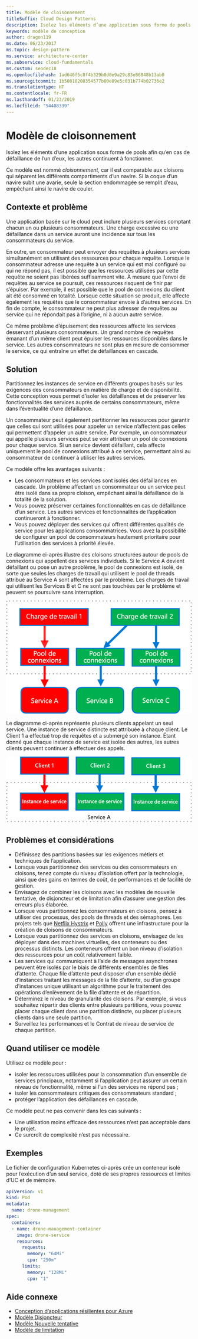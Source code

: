 ```yaml
---
title: Modèle de cloisonnement
titleSuffix: Cloud Design Patterns
description: Isolez les éléments d’une application sous forme de pools afin qu’en cas de défaillance de l’un d’eux, les autres continuent à fonctionner.
keywords: modèle de conception
author: dragon119
ms.date: 06/23/2017
ms.topic: design-pattern
ms.service: architecture-center
ms.subservice: cloud-fundamentals
ms.custom: seodec18
ms.openlocfilehash: 1ad646f5c8f4b329b0d0e9a29c83e86848b13ab0
ms.sourcegitcommit: 1b50810208354577b00e89e5c031b774b02736e2
ms.translationtype: HT
ms.contentlocale: fr-FR
ms.lasthandoff: 01/23/2019
ms.locfileid: "54488339"
---
```

# <a name="bulkhead-pattern"></a>Modèle de cloisonnement

Isolez les éléments d’une application sous forme de pools afin qu’en cas de défaillance de l’un d’eux, les autres continuent à fonctionner.

Ce modèle est nommé *cloisonnement*, car il est comparable aux cloisons qui séparent les différents compartiments d’un navire. Si la coque d’un navire subit une avarie, seule la section endommagée se remplit d’eau, empêchant ainsi le navire de couler.

## <a name="context-and-problem"></a>Contexte et problème

Une application basée sur le cloud peut inclure plusieurs services comptant chacun un ou plusieurs consommateurs. Une charge excessive ou une défaillance dans un service auront une incidence sur tous les consommateurs du service.

En outre, un consommateur peut envoyer des requêtes à plusieurs services simultanément en utilisant des ressources pour chaque requête. Lorsque le consommateur adresse une requête à un service qui est mal configuré ou qui ne répond pas, il est possible que les ressources utilisées par cette requête ne soient pas libérées suffisamment vite. À mesure que l’envoi de requêtes au service se poursuit, ces ressources risquent de finir par s’épuiser. Par exemple, il est possible que le pool de connexions du client ait été consommé en totalité. Lorsque cette situation se produit, elle affecte également les requêtes que le consommateur envoie à d’autres services. En fin de compte, le consommateur ne peut plus adresser de requêtes au service qui ne répondait pas à l’origine, ni à aucun autre service.

Ce même problème d’épuisement des ressources affecte les services desservant plusieurs consommateurs. Un grand nombre de requêtes émanant d’un même client peut épuiser les ressources disponibles dans le service. Les autres consommateurs ne sont plus en mesure de consommer le service, ce qui entraîne un effet de défaillances en cascade.

## <a name="solution"></a>Solution

Partitionnez les instances de service en différents groupes basés sur les exigences des consommateurs en matière de charge et de disponibilité. Cette conception vous permet d’isoler les défaillances et de préserver les fonctionnalités des services auprès de certains consommateurs, même dans l’éventualité d’une défaillance.

Un consommateur peut également partitionner les ressources pour garantir que celles qui sont utilisées pour appeler un service n’affectent pas celles qui permettent d’appeler un autre service. Par exemple, un consommateur qui appelle plusieurs services peut se voir attribuer un pool de connexions pour chaque service. Si un service devient défaillant, cela affecte uniquement le pool de connexions attribué à ce service, permettant ainsi au consommateur de continuer à utiliser les autres services.

Ce modèle offre les avantages suivants :

- Les consommateurs et les services sont isolés des défaillances en cascade. Un problème affectant un consommateur ou un service peut être isolé dans sa propre cloison, empêchant ainsi la défaillance de la totalité de la solution.
- Vous pouvez préserver certaines fonctionnalités en cas de défaillance d’un service. Les autres services et fonctionnalités de l’application continueront à fonctionner.
- Vous pouvez déployer des services qui offrent différentes qualités de service pour les applications consommatrices. Vous avez la possibilité de configurer un pool de consommateurs hautement prioritaire pour l’utilisation des services à priorité élevée.

Le diagramme ci-après illustre des cloisons structurées autour de pools de connexions qui appellent des services individuels. Si le Service A devient défaillant ou pose un autre problème, le pool de connexions est isolé, de sorte que seules les charges de travail qui utilisent le pool de threads attribué au Service A sont affectées par le problème. Les charges de travail qui utilisent les Services B et C ne sont pas touchées par le problème et peuvent se poursuivre sans interruption.

![Premier diagramme du modèle de cloisonnement](./_images/bulkhead-1.png)

Le diagramme ci-après représente plusieurs clients appelant un seul service. Une instance de service distincte est attribuée à chaque client. Le Client 1 a effectué trop de requêtes et a submergé son instance. Étant donné que chaque instance de service est isolée des autres, les autres clients peuvent continuer à effectuer des appels.

![Premier diagramme du modèle de cloisonnement](./_images/bulkhead-2.png)

## <a name="issues-and-considerations"></a>Problèmes et considérations

- Définissez des partitions basées sur les exigences métiers et techniques de l’application.
- Lorsque vous partitionnez des services ou des consommateurs en cloisons, tenez compte du niveau d’isolation offert par la technologie, ainsi que des gains en termes de coût, de performances et de facilité de gestion.
- Envisagez de combiner les cloisons avec les modèles de nouvelle tentative, de disjoncteur et de limitation afin d’assurer une gestion des erreurs plus élaborée.
- Lorsque vous partitionnez les consommateurs en cloisons, pensez à utiliser des processus, des pools de threads et des sémaphores. Les projets tels que [Netflix Hystrix][hystrix] et [Polly][polly] offrent une infrastructure pour la création de cloisons de consommateurs.
- Lorsque vous partitionnez des services en cloisons, envisagez de les déployer dans des machines virtuelles, des conteneurs ou des processus distincts. Les conteneurs offrent un bon niveau d’isolation des ressources pour un coût relativement faible.
- Les services qui communiquent à l’aide de messages asynchrones peuvent être isolés par le biais de différents ensembles de files d’attente. Chaque file d’attente peut disposer d’un ensemble dédié d’instances traitant les messages de la file d’attente, ou d’un groupe d’instances unique utilisant un algorithme pour le traitement des opérations d’enlèvement de la file d’attente et de répartition.
- Déterminez le niveau de granularité des cloisons. Par exemple, si vous souhaitez répartir des clients entre plusieurs partitions, vous pouvez placer chaque client dans une partition distincte, ou placer plusieurs clients dans une seule partition.
- Surveillez les performances et le Contrat de niveau de service de chaque partition.

## <a name="when-to-use-this-pattern"></a>Quand utiliser ce modèle

Utilisez ce modèle pour :

- isoler les ressources utilisées pour la consommation d’un ensemble de services principaux, notamment si l’application peut assurer un certain niveau de fonctionnalité, même si l’un des services ne répond pas ;
- isoler les consommateurs critiques des consommateurs standard ;
- protéger l’application des défaillances en cascade.

Ce modèle peut ne pas convenir dans les cas suivants :

- Une utilisation moins efficace des ressources n’est pas acceptable dans le projet.
- Ce surcroît de complexité n’est pas nécessaire.

## <a name="example"></a>Exemples

Le fichier de configuration Kubernetes ci-après crée un conteneur isolé pour l’exécution d’un seul service, doté de ses propres ressources et limites d’UC et de mémoire.

```yml
apiVersion: v1
kind: Pod
metadata:
  name: drone-management
spec:
  containers:
  - name: drone-management-container
    image: drone-service
    resources:
      requests:
        memory: "64Mi"
        cpu: "250m"
      limits:
        memory: "128Mi"
        cpu: "1"
```

## <a name="related-guidance"></a>Aide connexe

- [Conception d’applications résilientes pour Azure](../resiliency/index.md)
- [Modèle Disjoncteur](./circuit-breaker.md)
- [Modèle Nouvelle tentative](./retry.md)
- [Modèle de limitation](./throttling.md)

<!-- links -->

[hystrix]: https://github.com/Netflix/Hystrix
[polly]: https://github.com/App-vNext/Polly

